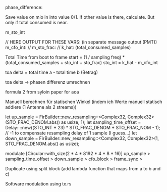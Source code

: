 phase_difference:

Save value on mio in into value 0/1. If other value is there, calculate. But only if total consumed is near.

m_sto_int

// HERE OUTPUT FOR THESE VARS: (in separate message output (PMT<hashmap>))
m_cfo_int:  // 
m_sto_frac: // 
k_hat:
(total_consumed_samples)

Total Time from boot to frame start = (1 / sampling freq) * (total_consumed_samples + sto_int + sto_frac)
sto_int = k_hat - m_cfo_int

toa delta = total time a - total time b (Betrag)

toa delta -> phasen differenz umrechnen

formula 2 from syloin paper for aoa



Manuell berechnen für statischen Winkel (indem ich Werte manuell statisch addiere (1 Antenne als 2 streams))



let up_sample = FirBuilder::new_resampling::<Complex32, Complex32>(STO_FRAC_DENOM.abs() as usize, 1);
let sampling_time_offset = Delay::<Complex32>::new((STO_INT + 23) * STO_FRAC_DENOM + STO_FRAC_NOM - 1); // -1 to compensate resampling delay of 1 sample (I guess...)
let down_sample = FirBuilder::new_resampling::<Complex32, Complex32>(1, STO_FRAC_DENOM.abs() as usize);

modulate [Circular::with_size(2 * 4 * 8192 * 4 * 8 * 16)]
up_sample > sampling_time_offset > down_sample > cfo_block >
frame_sync >



Duplicate using split block (add lambda function that maps from a to b and c)


Software modulation using tx.rs